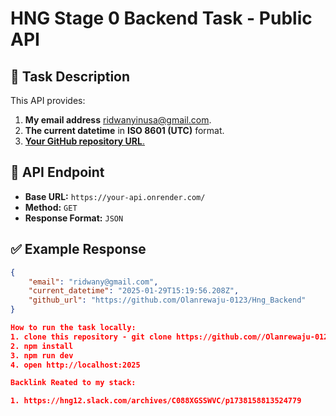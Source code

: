 # HNG Stage 0 Backend Task - Public API

## 📌 Task Description
This API provides:
1. **My email address** ridwanyinusa@gmail.com.
2. **The current datetime** in **ISO 8601 (UTC)** format.
3. [**Your GitHub repository URL**.](https://github.com/Olanrewaju-0123/Hng_Backend)

## 🚀 API Endpoint
- **Base URL:** `https://your-api.onrender.com/`
- **Method:** `GET`
- **Response Format:** `JSON`

## ✅ Example Response
```json
{
    "email": "ridwany@gmail.com",
    "current_datetime": "2025-01-29T15:19:56.208Z",
    "github_url": "https://github.com/Olanrewaju-0123/Hng_Backend"
}

How to run the task locally:
1. clone this repository - git clone https://github.com//Olanrewaju-0123/Hng_Backend.
2. npm install
3. npm run dev
4. open http://localhost:2025

Backlink Reated to my stack:

1. https://hng12.slack.com/archives/C088XGSSWVC/p1738158813524779